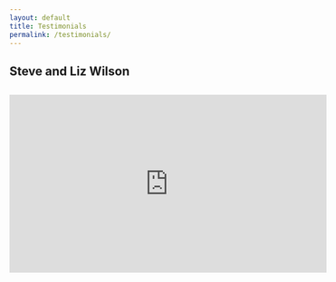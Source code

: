 ```yaml
---
layout: default
title: Testimonials
permalink: /testimonials/
---
```


## Steve and Liz Wilson

##

<iframe width="560" height="315" src="https://www.youtube.com/embed/2hIoLCJNgTs" frameborder="0" allow="accelerometer; autoplay; encrypted-media; gyroscope; picture-in-picture" allowfullscreen=""></iframe>